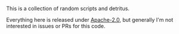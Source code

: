 This is a collection of random scripts and detritus.

Everything here is released under [Apache-2.0](https://www.apache.org/licenses/LICENSE-2.0.txt),
but generally I'm not interested in issues or PRs for this code.
